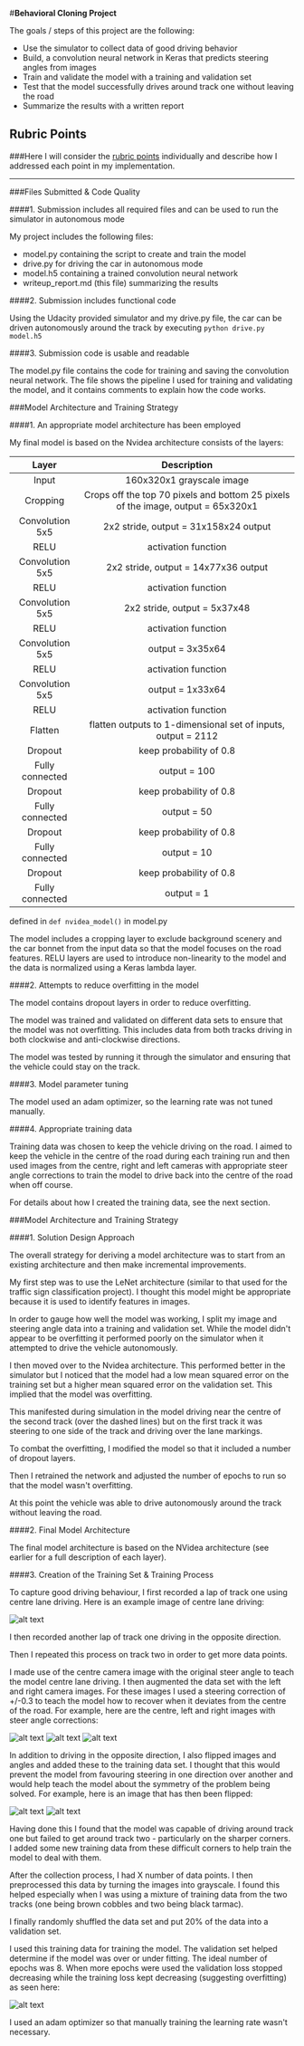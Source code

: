 #**Behavioral Cloning Project**

The goals / steps of this project are the following:

* Use the simulator to collect data of good driving behavior
* Build, a convolution neural network in Keras that predicts steering angles from images
* Train and validate the model with a training and validation set
* Test that the model successfully drives around track one without leaving the road
* Summarize the results with a written report


[//]: # (Image References)

[image1]: ./examples/placeholder.png "Model Visualization"
[image2]: ./examples/placeholder.png "Grayscaling"
[image3]: ./examples/placeholder_small.png "Recovery Image"
[image4]: ./examples/placeholder_small.png "Recovery Image"
[image5]: ./examples/placeholder_small.png "Recovery Image"
[image6]: ./examples/placeholder_small.png "Normal Image"
[image7]: ./examples/placeholder_small.png "Flipped Image"

## Rubric Points
###Here I will consider the [rubric points](https://review.udacity.com/#!/rubrics/432/view) individually and describe how I addressed each point in my implementation.  

---

###Files Submitted & Code Quality

####1. Submission includes all required files and can be used to run the simulator in autonomous mode

My project includes the following files:

* model.py containing the script to create and train the model
* drive.py for driving the car in autonomous mode
* model.h5 containing a trained convolution neural network 
* writeup_report.md (this file) summarizing the results

####2. Submission includes functional code

Using the Udacity provided simulator and my drive.py file, the car can be driven autonomously around the track by executing ```python drive.py model.h5```

####3. Submission code is usable and readable

The model.py file contains the code for training and saving the convolution neural network. The file shows the pipeline I used for training and validating the model, and it contains comments to explain how the code works.

###Model Architecture and Training Strategy

####1. An appropriate model architecture has been employed

My final model is based on the Nvidea architecture consists of the layers:

| Layer | Description | 
|:---:|:---:| 
| Input | 160x320x1 grayscale image |
| Cropping | Crops off the top 70 pixels and bottom 25 pixels of the image, output = 65x320x1 | 
| Convolution 5x5 | 2x2 stride, output = 31x158x24 output |
| RELU | activation function |
| Convolution 5x5 | 2x2 stride, output = 14x77x36 output |
| RELU | activation function |
| Convolution 5x5 | 2x2 stride, output = 5x37x48 |
| RELU | activation function |
| Convolution 5x5 | output = 3x35x64 |
| RELU | activation function |
| Convolution 5x5 | output = 1x33x64 |
| RELU | activation function |
| Flatten | flatten outputs to 1-dimensional set of inputs, output = 2112 |
| Dropout | keep probability of 0.8 |
| Fully connected	| output = 100 |
| Dropout | keep probability of 0.8 |
| Fully connected	| output = 50 |
| Dropout | keep probability of 0.8 |
| Fully connected	| output = 10 |
| Dropout | keep probability of 0.8 |
| Fully connected	| output = 1 |

defined in ```def nvidea_model()``` in model.py 

The model includes a cropping layer to exclude background scenery and the car bonnet from the input data so that the model focuses on the road features. RELU layers are used to introduce non-linearity to the model and the data is normalized using a Keras lambda layer.

####2. Attempts to reduce overfitting in the model

The model contains dropout layers in order to reduce overfitting. 

The model was trained and validated on different data sets to ensure that the model was not overfitting. This includes data from both tracks driving in both clockwise and anti-clockwise directions.

The model was tested by running it through the simulator and ensuring that the vehicle could stay on the track.

####3. Model parameter tuning

The model used an adam optimizer, so the learning rate was not tuned manually.

####4. Appropriate training data

Training data was chosen to keep the vehicle driving on the road. I aimed to keep the vehicle in the centre of the road during each training run and then used images from the centre, right and left cameras with appropriate steer angle corrections to train the model to drive back into the centre of the road when off course.

For details about how I created the training data, see the next section. 

###Model Architecture and Training Strategy

####1. Solution Design Approach

The overall strategy for deriving a model architecture was to start from an existing architecture and then make incremental improvements.

My first step was to use the LeNet architecture (similar to that used for the traffic sign classification project). I thought this model might be appropriate because it is used to identify features in images.

In order to gauge how well the model was working, I split my image and steering angle data into a training and validation set. While the model didn't appear to be overfitting it performed poorly on the simulator when it attempted to drive the vehicle autonomously.

I then moved over to the Nvidea architecture. This performed better in the simulator but I noticed that the model had a low mean squared error on the training set but a higher mean squared error on the validation set. This implied that the model was overfitting. 

This manifested during simulation in the model driving near the centre of the second track (over the dashed lines) but on the first track it was steering to one side of the track and driving over the lane markings. 

To combat the overfitting, I modified the model so that it included a number of dropout layers.

Then I retrained the network and adjusted the number of epochs to run so that the model wasn't overfitting.

At this point the vehicle was able to drive autonomously around the track without leaving the road.

####2. Final Model Architecture

The final model architecture is based on the NVidea architecture (see earlier for a full description of each layer).

####3. Creation of the Training Set & Training Process

To capture good driving behaviour, I first recorded a lap of track one using centre lane driving. Here is an example image of centre lane driving:

![alt text][image2]

I then recorded another lap of track one driving in the opposite direction.

Then I repeated this process on track two in order to get more data points.

I made use of the centre camera image with the original steer angle to teach the model centre lane driving. I then augmented the data set with the left and right camera images. For these images I used a steering correction of +/-0.3 to teach the model how to recover when it deviates from the centre of the road. For example, here are the centre, left and right images with steer angle corrections:

![alt text][image3]
![alt text][image4]
![alt text][image5]

In addition to driving in the opposite direction, I also flipped images and angles and added these to the training data set. I thought that this would prevent the model from favouring steering in one direction over another and would help teach the model about the symmetry of the problem being solved. For example, here is an image that has then been flipped:

![alt text][image6]
![alt text][image7]

Having done this I found that the model was capable of driving around track one but failed to get around track two - particularly on the sharper corners. I added some new training data from these difficult corners to help train the model to deal with them.

After the collection process, I had X number of data points. I then preprocessed this data by turning the images into grayscale. I found this helped especially when I was using a mixture of training data from the two tracks (one being brown cobbles and two being black tarmac).

I finally randomly shuffled the data set and put 20% of the data into a validation set. 

I used this training data for training the model. The validation set helped determine if the model was over or under fitting. The ideal number of epochs was 8. When more epochs were used the validation loss stopped decreasing while the training loss kept decreasing (suggesting overfitting) as seen here:

![alt text][image7]

I used an adam optimizer so that manually training the learning rate wasn't necessary.

